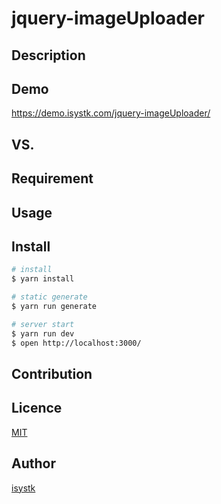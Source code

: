 jquery-imageUploader
====

## Description

## Demo
https://demo.isystk.com/jquery-imageUploader/

## VS. 

## Requirement

## Usage

## Install

``` bash
# install
$ yarn install

# static generate
$ yarn run generate

# server start
$ yarn run dev
$ open http://localhost:3000/
```

## Contribution

## Licence

[MIT](https://github.com/isystk/jquery-imageUploader/LICENCE)

## Author

[isystk](https://github.com/isystk)


